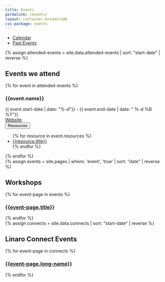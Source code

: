 ```yaml
---
title: Events
permalink: /events/
layout: container-breadcrumb
css-package: events
---
```

<ul class="nav nav-tabs" role="tablist" id="tabbed_nav">
 <li role="presentation">
    <a href="/latest/events/">
        Calendar
    </a>
  </li>
  <li role="presentation" class="active">
    <a href="/events/">
        Past Events
    </a>
  </li>
</ul>
{% assign attended-events = site.data.attended-events | sort: "start-date" | reverse %}
<div class="container">
<div class="row">
<div class="col-xs-12">
    <h2>Events we attend</h2>
</div>
</div>
<div class="row">
{% for event in attended-events %}
<div class="col-sm-4 no-padding">
    <div class="event-block attended">
        <div class="event-image" style="background-image: url('/assets/images/content/{{event.placeholder}}')"></div>
        <div class="event-title">
            <h3>{{event.name}}</h3>
        </div>
        <div class="event-details">
            <div class="col-xs-4 date">
                {{ event.start-date | date: "%-d"}} - {{ event.end-date | date: " %-d  %B  %Y"}}
            </div>
            <div class="col-xs-4 website">
                <a href="{{event.url}}">
                    <i class="glyphicon glyphicon-share-alt"></i>
                    <span class="website-text">Website</span>
                </a>
            </div>
            <div class="col-xs-4 resources">
                <div class="btn-group">
                <button type="button" class="btn btn-default dropdown-toggle" data-toggle="dropdown" aria-haspopup="true" aria-expanded="false">
                    Resources <span class="caret"></span>
                </button>
                <ul class="dropdown-menu pull-right">
                    {% for resource in event.resources %}
                        <li><a href="{{resource.url}}">{{resource.title}}</a></li>
                    {% endfor %}
                </ul>
                </div>
            </div>
        </div>
    </div>
</div>
{% endfor %}
</div>
</div>
{% assign events = site.pages | where: 'event', 'true' | sort: "date" | reverse %}
<div class="container">
<div class="row">
<div class="col-xs-12">
    <h2>Workshops</h2>
</div>
</div>
<div class="row">
{% for event-page in events %}
<div class="col-sm-4 no-padding">
    <a href="{{event-page.url}}">
        <div class="event-block">
            <div class="event-image" style="background-image: url('{{event-page.image.path}}')"></div>
            <div class="event-title">
                <h3>{{event-page.title}}</h3>
            </div>
        </div>
    </a>
</div>
{% endfor %}
</div>
</div>
{% assign connects = site.data.connects | sort: "start-date" | reverse %}
<div class="container">
<div class="row">
<div class="col-xs-12">
    <h2>Linaro Connect Events</h2>
</div>
</div>
<div class="row">
{% for event-page in connects %}
<div class="col-sm-4 no-padding">
    <a href="https://connect.linaro.org/resources/{{event-page.id | downcase }}/">
        <div class="event-block">
            <div class="event-image" style="background-image: url('https://connect.linaro.org/assets/images/content/{{event-page.placeholder}}')"></div>
            <div class="event-title">
                <h3>{{event-page.long-name}}</h3>
            </div>
        </div>
    </a>
</div>
{% endfor %}
</div>
</div>
